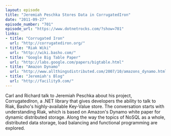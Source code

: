 ```yaml
---
layout: episode
title: "Jeremiah Peschka Stores Data in CorrugatedIron"
date: "2011-09-27"
episode_number: "701"
episode_url: "https://www.dotnetrocks.com/?show=701"
links:
- title: "Corrugated Iron"
  url: "http://corrugatediron.org/"
- title: "Riak Wiki"
  url: "http://wiki.basho.com/"
- title: "Google Big Table Paper"
  url: "http://labs.google.com/papers/bigtable.html"
- title: "Amazon Dynamo"
  url: "http://www.allthingsdistributed.com/2007/10/amazons_dynamo.html"
- title: "Jeremiah's Blog"
  url: "http://facility9.com/"
---
```


Carl and Richard talk to Jeremiah Peschka about his project, CorrugatedIron, a .NET library that gives developers the ability to talk to Riak, Basho's highly-available Key-Value store. The conversation starts with understanding Riak, which is based on Amazon's Dynamo white paper for dynamic distributed storage. Along the way the topics of NoSQL as a whole, distributed data storage, load balancing and functional programming are explored.
